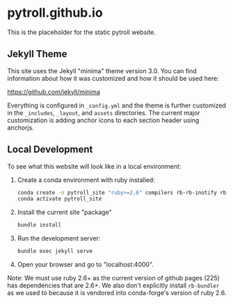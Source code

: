 # pytroll.github.io

This is the placeholder for the static pytroll website.

## Jekyll Theme

This site uses the Jekyll "minima" theme version 3.0. You can find information
about how it was customized and how it should be used here:

https://github.com/jekyll/minima

Everything is configured in `_config.yml` and the theme is further customized
in the `_includes`, `_layout`, and `assets` directories. The current major
customization is adding anchor icons to each section header using anchorjs.

## Local Development

To see what this website will look like in a local environment:

1. Create a conda environment with ruby installed:

   ```bash
   conda create -n pytroll_site "ruby>=2.6" compilers rb-rb-inotify rb-jekyll
   conda activate pytroll_site
   ```

2. Install the current site "package"

   ```bash
   bundle install
   ```

3. Run the development server:

   ```bash
   bundle exec jekyll serve
   ```

4. Open your browser and go to "localhost:4000".


Note: We must use ruby 2.6+ as the current version of github pages (225) has
dependencies that are 2.6+. We also don't explicitly install `rb-bundler` as
we used to because it is vendored into conda-forge's version of ruby 2.6.

